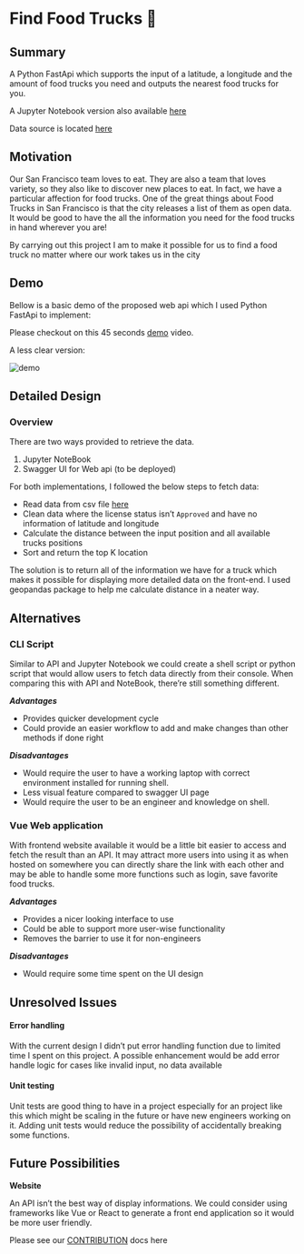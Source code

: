 # **Find Food Trucks** 🌮

## **Summary**

A Python FastApi which supports the input of a latitude, a longitude and the amount of food trucks you need and outputs the nearest food trucks for you.

A Jupyter Notebook version also available [here](https://github.com/LeFTZz/find-trucks/blob/main/notebook.ipynb)

Data source is located [here](https://data.sfgov.org/Economy-and-Community/Mobile-Food-Facility-Permit/rqzj-sfat/data) 

## **Motivation**

Our San Francisco team loves to eat. They are also a team that loves variety, so they also like to discover new places to eat. In fact, we have a particular affection for food trucks. One of the great things about Food Trucks in San Francisco is that the city releases a list of them as open data. It would be good to have the all the information you need for the food trucks in hand wherever you are!

By carrying out this project I am to make it possible for us to find a food truck no matter where our work takes us in the city

## Demo

Bellow is a basic demo of the proposed web api which I used Python FastApi to implement:

Please checkout on this 45 seconds [demo](https://user-images.githubusercontent.com/48968790/162579975-2bd574eb-67d6-44c0-b6dd-300e1e81f3dd.mp4) video.

A less clear version:

![demo](https://user-images.githubusercontent.com/48968790/162579799-656f699c-2058-4b55-b38b-2fa2f96fceec.gif)

## **Detailed Design**

### **Overview**

There are two ways provided to retrieve the data.

1. Jupyter NoteBook
2. Swagger UI for Web api (to be deployed)

For both implementations, I followed the below steps to fetch data:

- Read data from csv file [here](https://github.com/LeFTZz/find-trucks/blob/main/Mobile_Food_Facility_Permit.csv)
- Clean data where the license status isn’t `Approved` and have no information of latitude and longitude
- Calculate the distance between the input position and all available trucks positions
- Sort and return the top K location

The solution is to return all of the information we have for a truck which makes it possible for displaying more detailed data on the front-end. I used geopandas package to help me calculate distance in a neater way.

## **Alternatives**

### CLI Script

Similar to API and Jupyter Notebook we could create a shell script or python script that would allow users to fetch data directly from their console. When comparing this with API and NoteBook, there’re still something different.

***Advantages***

- Provides quicker development cycle
- Could provide an easier workflow to add and make changes than other methods if done right

***Disadvantages***

- Would require the user to have a working laptop with correct environment installed for running shell.
- Less visual feature compared to swagger UI page
- Would require the user to be an engineer and knowledge on shell.

### Vue Web application

With frontend website available it would be a little bit easier to access and fetch the result than an API. It may attract more users into using it as when hosted on somewhere you can directly share the link with each other and may be able to handle some more functions such as login, save favorite food trucks.

 ***Advantages***

- Provides a nicer looking interface to use
- Could be able to support more user-wise functionality
- Removes the barrier to use it for non-engineers

***Disadvantages***

- Would require some time spent on the UI design

## **Unresolved Issues**

#### Error handling

With the current design I didn’t put error handling function due to limited time I spent on this project. A possible enhancement would be add error handle logic for cases like invalid input, no data available

#### Unit testing

Unit tests are good thing to have in a project especially for an project like this which might be scaling in the future or have new engineers working on it. Adding unit tests would reduce the possibility of accidentally breaking some functions.

## **Future Possibilities**

**Website**

An API isn’t the best way of display informations. We could consider using frameworks like Vue or React to generate a front end application so it would be more user friendly.


Please see our [CONTRIBUTION](./CONTRIBUTION.md) docs here
